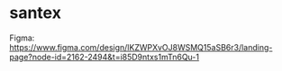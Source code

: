 # santex
Figma: https://www.figma.com/design/lKZWPXvOJ8WSMQ15aSB6r3/landing-page?node-id=2162-2494&t=i85D9ntxs1mTn6Qu-1
